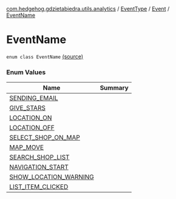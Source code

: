 [com.hedgehog.gdzietabiedra.utils.analytics](../../../index.md) / [EventType](../../index.md) / [Event](../index.md) / [EventName](./index.md)

# EventName

`enum class EventName` [(source)](https://github.com/asvid/GdzieTaBiedra/tree/master/app/src/main/java/com/hedgehog/gdzietabiedra/utils/analytics/EventType.kt#L25)

### Enum Values

| Name | Summary |
|---|---|
| [SENDING_EMAIL](-s-e-n-d-i-n-g_-e-m-a-i-l.md) |  |
| [GIVE_STARS](-g-i-v-e_-s-t-a-r-s.md) |  |
| [LOCATION_ON](-l-o-c-a-t-i-o-n_-o-n.md) |  |
| [LOCATION_OFF](-l-o-c-a-t-i-o-n_-o-f-f.md) |  |
| [SELECT_SHOP_ON_MAP](-s-e-l-e-c-t_-s-h-o-p_-o-n_-m-a-p.md) |  |
| [MAP_MOVE](-m-a-p_-m-o-v-e.md) |  |
| [SEARCH_SHOP_LIST](-s-e-a-r-c-h_-s-h-o-p_-l-i-s-t.md) |  |
| [NAVIGATION_START](-n-a-v-i-g-a-t-i-o-n_-s-t-a-r-t.md) |  |
| [SHOW_LOCATION_WARNING](-s-h-o-w_-l-o-c-a-t-i-o-n_-w-a-r-n-i-n-g.md) |  |
| [LIST_ITEM_CLICKED](-l-i-s-t_-i-t-e-m_-c-l-i-c-k-e-d.md) |  |
